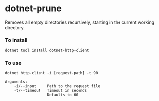 ﻿# dotnet-prune

Removes all empty directories recursively, starting in the current working directory.

### To install
```
dotnet tool install dotnet-http-client
```

### To use
```
dotnet http-client -i [request-path] -t 90

Arguments:
    -i/--input     Path to the request file
    -t/--timeout   Timeout in seconds
                   Defaults to 60
```